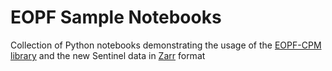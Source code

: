# EOPF Sample Notebooks

Collection of Python notebooks demonstrating the usage of the [EOPF-CPM library](https://gitlab.eopf.copernicus.eu/cpm/eopf-cpm) and the new Sentinel data in [Zarr](https://zarr.dev) format
